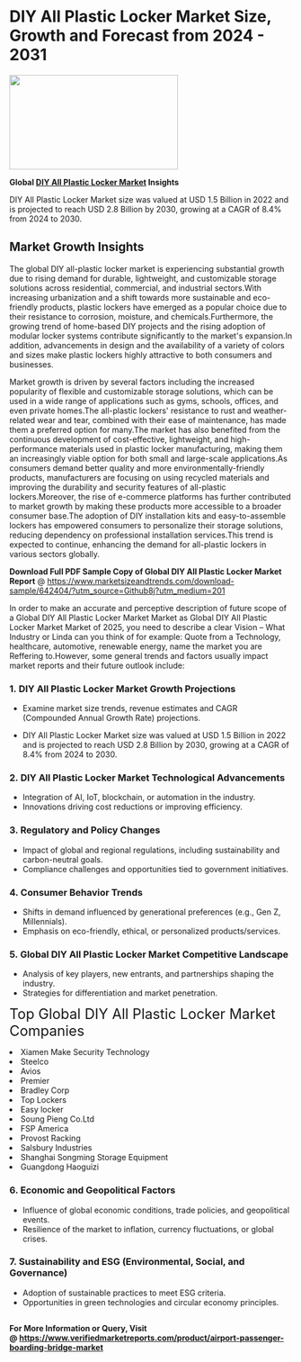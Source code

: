 <H1>DIY All Plastic Locker Market Size, Growth and Forecast from 2024 - 2031</H1><img class="aligncenter size-medium wp-image-584254" src="https://thirdeyenews.in/wp-content/uploads/2024/09/Global-Market-Research-300x168.jpeg" alt="" width="300" height="168" /><p><strong>Global&nbsp;<a href="https://www.marketsizeandtrends.com/download-sample/642404/?utm_source=Github8j?utm_medium=201">DIY All Plastic Locker Market</a> Insights</strong></p><p>DIY All Plastic Locker Market size was valued at USD 1.5 Billion in 2022 and is projected to reach USD 2.8 Billion by 2030, growing at a CAGR of 8.4% from 2024 to 2030.</p><p><h2>Market Growth Insights</h2> <p>The global DIY all-plastic locker market is experiencing substantial growth due to rising demand for durable, lightweight, and customizable storage solutions across residential, commercial, and industrial sectors.With increasing urbanization and a shift towards more sustainable and eco-friendly products, plastic lockers have emerged as a popular choice due to their resistance to corrosion, moisture, and chemicals.Furthermore, the growing trend of home-based DIY projects and the rising adoption of modular locker systems contribute significantly to the market's expansion.In addition, advancements in design and the availability of a variety of colors and sizes make plastic lockers highly attractive to both consumers and businesses.</p> <p>Market growth is driven by several factors including the increased popularity of flexible and customizable storage solutions, which can be used in a wide range of applications such as gyms, schools, offices, and even private homes.The all-plastic lockers' resistance to rust and weather-related wear and tear, combined with their ease of maintenance, has made them a preferred option for many.The market has also benefited from the continuous development of cost-effective, lightweight, and high-performance materials used in plastic locker manufacturing, making them an increasingly viable option for both small and large-scale applications.As consumers demand better quality and more environmentally-friendly products, manufacturers are focusing on using recycled materials and improving the durability and security features of all-plastic lockers.Moreover, the rise of e-commerce platforms has further contributed to market growth by making these products more accessible to a broader consumer base.The adoption of DIY installation kits and easy-to-assemble lockers has empowered consumers to personalize their storage solutions, reducing dependency on professional installation services.This trend is expected to continue, enhancing the demand for all-plastic lockers in various sectors globally.</p> <p><span class=""><strong>Download Full PDF Sample Copy of Global DIY All Plastic Locker Market Report</strong> @ <a href="https://www.marketsizeandtrends.com/download-sample/642404/?utm_source=Github8j?utm_medium=201" target="_blank">https://www.marketsizeandtrends.com/download-sample/642404/?utm_source=Github8j?utm_medium=201</a></span></p><p>In order to make an accurate and perceptive description of future scope of a Global&nbsp;DIY All Plastic Locker Market Market as Global&nbsp;DIY All Plastic Locker Market Market of 2025, you need to describe a clear Vision &ndash; What Industry or Linda can you think of for example: Quote from a Technology, healthcare, automotive, renewable energy, name the market you are Reffering to.However, some general trends and factors usually impact market reports and their future outlook include:</p><h3>1.&nbsp;<strong>DIY All Plastic Locker Market Growth Projections</strong></h3><ul><li>Examine market size trends, revenue estimates and CAGR (Compounded Annual Growth Rate) projections.</li><li><p>DIY All Plastic Locker Market size was valued at USD 1.5 Billion in 2022 and is projected to reach USD 2.8 Billion by 2030, growing at a CAGR of 8.4% from 2024 to 2030.</p></li></ul><h3>2.&nbsp;<strong>DIY All Plastic Locker Market Technological Advancements</strong></h3><ul><li>Integration of AI, IoT, blockchain, or automation in the industry.</li><li>Innovations driving cost reductions or improving efficiency.</li></ul><h3>3.&nbsp;<strong>Regulatory and Policy Changes</strong></h3><ul><li>Impact of global and regional regulations, including sustainability and carbon-neutral goals.</li><li>Compliance challenges and opportunities tied to government initiatives.</li></ul><h3>4.&nbsp;<strong>Consumer Behavior Trends</strong></h3><ul><li>Shifts in demand influenced by generational preferences (e.g., Gen Z, Millennials).</li><li>Emphasis on eco-friendly, ethical, or personalized products/services.</li></ul><h3>5.&nbsp;<strong>Global DIY All Plastic Locker Market Competitive Landscape</strong></h3><ul><li>Analysis of key players, new entrants, and partnerships shaping the industry.</li><li>Strategies for differentiation and market penetration.</li></ul><p data-pm-slice="1 1 []"><span style="color: inherit; font-family: inherit; font-size: 25px;">Top Global DIY All Plastic Locker Market Companies</span></p><div class="" data-test-id=""><p><li>Xiamen Make Security Technology</li><li> Steelco</li><li> Avios</li><li> Premier</li><li> Bradley Corp</li><li> Top Lockers</li><li> Easy locker</li><li> Soung Pieng Co.Ltd</li><li> FSP America</li><li> Provost Racking</li><li> Salsbury Industries</li><li> Shanghai Songming Storage Equipment</li><li> Guangdong Haoguizi</li></p></div><h3>6.&nbsp;<strong>Economic and Geopolitical Factors</strong></h3><ul><li>Influence of global economic conditions, trade policies, and geopolitical events.</li><li>Resilience of the market to inflation, currency fluctuations, or global crises.</li></ul><h3>7.&nbsp;<strong>Sustainability and ESG (Environmental, Social, and Governance)</strong></h3><ul><li>Adoption of sustainable practices to meet ESG criteria.</li><li>Opportunities in green technologies and circular economy principles.</li></ul><h2><strong style="font-size: 14px;">For More Information or Query, Visit @&nbsp;</strong><a style="background-color: #ffffff; font-size: 14px;" href="https://www.marketsizeandtrends.com/report/diy-all-plastic-locker-market/" target="_blank">https://www.verifiedmarketreports.com/product/airport-passenger-boarding-bridge-market</a></h2>